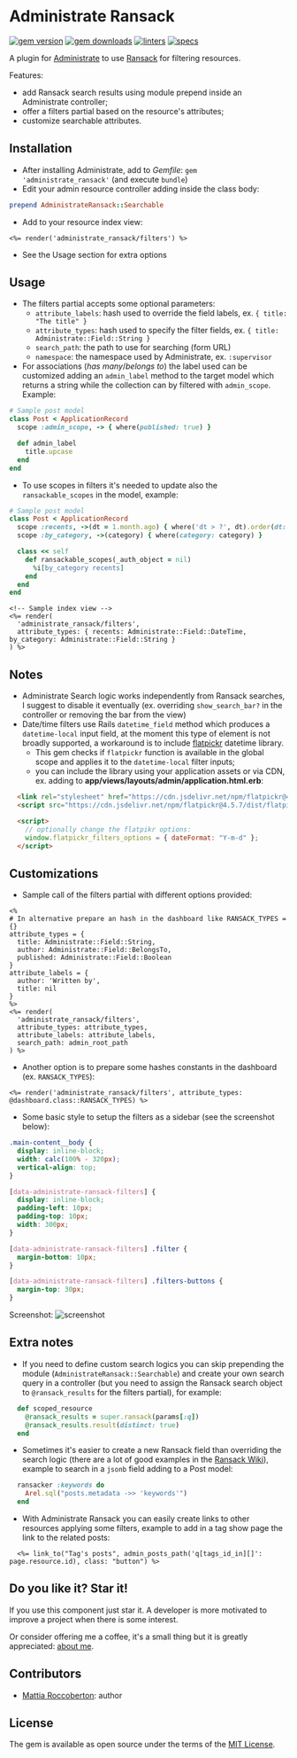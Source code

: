 # Administrate Ransack
[![gem version](https://badge.fury.io/rb/administrate_ransack.svg)](https://badge.fury.io/rb/administrate_ransack) [![gem downloads](https://badgen.net/rubygems/dt/administrate_ransack)](https://rubygems.org/gems/administrate_ransack) [![linters](https://github.com/blocknotes/administrate_ransack/actions/workflows/linters.yml/badge.svg)](https://github.com/blocknotes/administrate_ransack/actions/workflows/linters.yml) [![specs](https://github.com/blocknotes/administrate_ransack/actions/workflows/specs.yml/badge.svg)](https://github.com/blocknotes/administrate_ransack/actions/workflows/specs.yml)

A plugin for [Administrate](https://github.com/thoughtbot/administrate) to use [Ransack](https://github.com/activerecord-hackery/ransack) for filtering resources.

Features:
- add Ransack search results using module prepend inside an Administrate controller;
- offer a filters partial based on the resource's attributes;
- customize searchable attributes.

## Installation

- After installing Administrate, add to *Gemfile*: `gem 'administrate_ransack'` (and execute `bundle`)
- Edit your admin resource controller adding inside the class body:
```rb
prepend AdministrateRansack::Searchable
```
- Add to your resource index view:
```erb
<%= render('administrate_ransack/filters') %>
```
- See the Usage section for extra options

## Usage

- The filters partial accepts some optional parameters:
  + `attribute_labels`: hash used to override the field labels, ex. `{ title: "The title" }`
  + `attribute_types`: hash used to specify the filter fields, ex. `{ title: Administrate::Field::String }`
  + `search_path`: the path to use for searching (form URL)
  + `namespace`: the namespace used by Administrate, ex. `:supervisor`
- For associations (_has many_/_belongs to_) the label used can be customized adding an `admin_label` method to the target model which returns a string while the collection can by filtered with `admin_scope`. Example:

```rb
# Sample post model
class Post < ApplicationRecord
  scope :admin_scope, -> { where(published: true) }

  def admin_label
    title.upcase
  end
end
```

- To use scopes in filters it's needed to update also the `ransackable_scopes` in the model, example:

```rb
# Sample post model
class Post < ApplicationRecord
  scope :recents, ->(dt = 1.month.ago) { where('dt > ?', dt).order(dt: :desc) }
  scope :by_category, ->(category) { where(category: category) }

  class << self
    def ransackable_scopes(_auth_object = nil)
      %i[by_category recents]
    end
  end
end
```

```erb
<!-- Sample index view -->
<%= render(
  'administrate_ransack/filters',
  attribute_types: { recents: Administrate::Field::DateTime, by_category: Administrate::Field::String }
) %>
```

## Notes

- Administrate Search logic works independently from Ransack searches, I suggest to disable it eventually (ex. overriding `show_search_bar?` in the controller or removing the bar from the view)
- Date/time filters use Rails `datetime_field` method which produces a `datetime-local` input field, at the moment this type of element is not broadly supported, a workaround is to include [flatpickr](https://github.com/flatpickr/flatpickr) datetime library.
  + This gem checks if `flatpickr` function is available in the global scope and applies it to the `datetime-local` filter inputs;
  + you can include the library using your application assets or via CDN, ex. adding to **app/views/layouts/admin/application.html.erb**:
```html
  <link rel="stylesheet" href="https://cdn.jsdelivr.net/npm/flatpickr@4.5.7/dist/flatpickr.min.css">
  <script src="https://cdn.jsdelivr.net/npm/flatpickr@4.5.7/dist/flatpickr.min.js"></script>

  <script>
    // optionally change the flatpikr options:
    window.flatpickr_filters_options = { dateFormat: "Y-m-d" };
  </script>
```

## Customizations

- Sample call of the filters partial with different options provided:
```erb
<%
# In alternative prepare an hash in the dashboard like RANSACK_TYPES = {}
attribute_types = {
  title: Administrate::Field::String,
  author: Administrate::Field::BelongsTo,
  published: Administrate::Field::Boolean
}
attribute_labels = {
  author: 'Written by',
  title: nil
}
%>
<%= render(
  'administrate_ransack/filters',
  attribute_types: attribute_types,
  attribute_labels: attribute_labels,
  search_path: admin_root_path
) %>
```
- Another option is to prepare some hashes constants in the dashboard (ex. `RANSACK_TYPES`):
```erb
<%= render('administrate_ransack/filters', attribute_types: @dashboard.class::RANSACK_TYPES) %>
```
- Some basic style to setup the filters as a sidebar (see the screenshot below):
```css
.main-content__body {
  display: inline-block;
  width: calc(100% - 320px);
  vertical-align: top;
}

[data-administrate-ransack-filters] {
  display: inline-block;
  padding-left: 10px;
  padding-top: 10px;
  width: 300px;
}

[data-administrate-ransack-filters] .filter {
  margin-bottom: 10px;
}

[data-administrate-ransack-filters] .filters-buttons {
  margin-top: 30px;
}
```

Screenshot:
![screenshot](screenshot.png)

## Extra notes

- If you need to define custom search logics you can skip prepending the module (`AdministrateRansack::Searchable`) and create your own search query in a controller (but you need to assign the Ransack search object to `@ransack_results` for the filters partial), for example:
```ruby
  def scoped_resource
    @ransack_results = super.ransack(params[:q])
    @ransack_results.result(distinct: true)
  end
```
- Sometimes it's easier to create a new Ransack field than overriding the search logic (there are a lot of good examples in the [Ransack Wiki](https://github.com/activerecord-hackery/ransack/wiki/Using-Ransackers)), example to search in a `jsonb` field adding to a Post model:
```ruby
  ransacker :keywords do
    Arel.sql("posts.metadata ->> 'keywords'")
  end
```
- With Administrate Ransack you can easily create links to other resources applying some filters, example to add in a tag show page the link to the related posts:
```erb
  <%= link_to("Tag's posts", admin_posts_path('q[tags_id_in][]': page.resource.id), class: "button") %>
```

## Do you like it? Star it!

If you use this component just star it. A developer is more motivated to improve a project when there is some interest.

Or consider offering me a coffee, it's a small thing but it is greatly appreciated: [about me](https://www.blocknot.es/about-me).

## Contributors

- [Mattia Roccoberton](https://blocknot.es/): author

## License

The gem is available as open source under the terms of the [MIT License](https://opensource.org/licenses/MIT).

